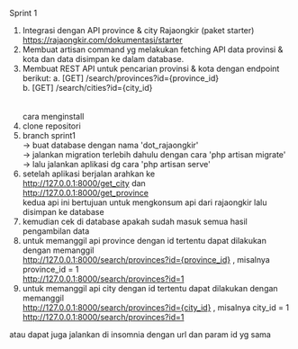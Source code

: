 
Sprint 1
1. Integrasi dengan API province & city Rajaongkir (paket starter)
https://rajaongkir.com/dokumentasi/starter
2. Membuat artisan command​ yg melakukan fetching API data provinsi & kota dan data
disimpan ke dalam database.
3. Membuat REST API untuk pencarian provinsi & kota dengan endpoint berikut:
a. [GET] /search/provinces?id={province_id} <br>
b. [GET] /search/cities?id={city_id} <br>
<br><br>
cara menginstall<br>
1. clone repositori<br>
2. branch sprint1<br>
   -> buat database dengan nama 'dot_rajaongkir'<br>
   -> jalankan migration terlebih dahulu dengan cara 'php artisan migrate'<br>
   -> lalu jalankan aplikasi dg cara 'php artisan serve'<br>
3. setelah aplikasi berjalan arahkan ke<br>
   http://127.0.0.1:8000/get_city dan<br>
   http://127.0.0.1:8000/get_province<br>
   kedua api ini bertujuan untuk mengkonsum api dari rajaongkir lalu disimpan ke database<br>
5. kemudian cek di database apakah sudah masuk semua hasil pengambilan data<br>
6. untuk memanggil api province dengan id tertentu dapat dilakukan dengan memanggil<br>
   http://127.0.0.1:8000/search/provinces?id={province_id} , misalnya province_id = 1<br>
   http://127.0.0.1:8000/search/provinces?id=1<br>
6. untuk memanggil api city dengan id tertentu dapat dilakukan dengan memanggil<br>
   http://127.0.0.1:8000/search/provinces?id={city_id} , misalnya city_id = 1<br>
   http://127.0.0.1:8000/search/provinces?id=1<br>
   
atau dapat juga jalankan di insomnia dengan url dan param id yg sama
